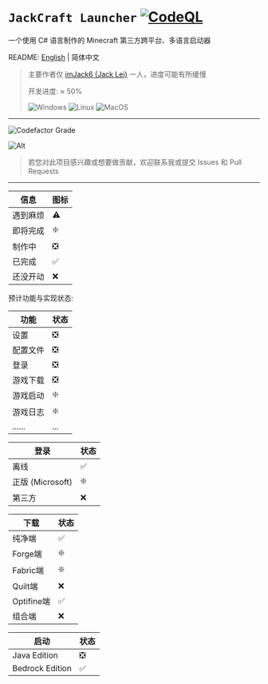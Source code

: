 # `JackCraft Launcher` [![CodeQL](https://github.com/imJack6/JackCraftLauncher/actions/workflows/codeql.yml/badge.svg)](https://github.com/imJack6/JackCraftLauncher/actions/workflows/codeql.yml)

一个使用 C# 语言制作的 Minecraft 第三方跨平台、多语言启动器

README: [English](README_EN.md) | 简体中文

> 主要作者仅 [imJack6 (Jack Lei)](https://github.com/imJack6) 一人，进度可能有所缓慢
>
> 开发进度: ≈ 50%
>
> ![Windows](https://img.shields.io/badge/Windows-0078D6?style=for-the-badge&logo=windows&logoColor=white)
> ![Linux](https://img.shields.io/badge/Linux-FCC624?style=for-the-badge&logo=linux&logoColor=black)
> ![MacOS](https://img.shields.io/badge/mac%20os-000000?style=for-the-badge&logo=apple&logoColor=white)

---------------------

![Codefactor Grade](https://img.shields.io/codefactor/grade/github/imJack6/JackCraftLauncher?logo=codefactor&style=for-the-badge)

![Alt](https://repobeats.axiom.co/api/embed/993d2a1760013210fdb331dd9aff324a6b2ed82f.svg)

> 若您对此项目感兴趣或想要做贡献，欢迎联系我或提交 Issues 和 Pull Requests

---------------------

| 信息	  | 图标	 |
|------|-----|
| 遇到麻烦 | ⚠️  |
| 即将完成 | ❇️  |
| 制作中  | ❎   |
| 已完成  | ✅   |
| 还没开动 | ❌   |

预计功能与实现状态:

| 功能       | 状态  |
|----------|-----|
| 设置       | ❎   |
| 配置文件     | ❎   |
| 登录       | ❎️  |
| 游戏下载		   | ❎   |
| 游戏启动		   | ❇️  |
| 游戏日志		   | ❇️  |
| ......		 | ... |

| 登录             | 状态 |
|----------------|----|
| 离线             | ✅  |
| 正版 (Microsoft) | ❇️ |
| 第三方            | ❌️ |

| 下载        | 状态 |
|-----------|----|
| 纯净端	      | ✅  |
| Forge端	   | ❇️  |
| Fabric端	  | ❇️  |
| Quilt端	   | ❌  |
| Optifine端 | ✅  |
| 组合端	      | ❌  |

| 启动              | 状态 |
|-----------------|----|
| Java Edition    | ❎  |
| Bedrock Edition | ✅️ |